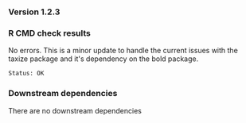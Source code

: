 ### Version 1.2.3

### R CMD check results 

No errors. This is a minor update to handle the current issues with the taxize package and it's dependency on the bold package. 

```
Status: OK
```


### Downstream dependencies

There are no downstream dependencies
